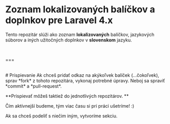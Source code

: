 # Zoznam lokalizovaných balíčkov a doplnkov pre Laravel 4.x

Tento repozitár slúži ako zoznam **lokalizovaných** balíčkov, jazykových súborov a iných užitočných doplnkov v **slovenskom** jazyku.

<br/>

===

<br/>
# Prispievanie
Ak chceš pridať odkaz na akýkoľvek balíček (...čokoľvek), sprav *fork* z tohoto repozitára, vykonaj potrebné úpravy. Neboj sa spraviť *commit* a *pull-request*.

**Prispievať môžeš taktiež do jednotlivých repozitárov. **

Čím aktívnejší budeme, tým viac času si pri práci ušetríme! :)

Ak sa chceš podeliť s niečim iným, vytvoríme sekciu.